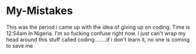 # My-Mistakes
This was the period i came up with the idea of giving up on coding. Time is 12:54am in Nigeria. I'm so fucking confuse right now. i just can't wrap my head around this stuff called coding........if i don't learn it, no one is coming to save me

